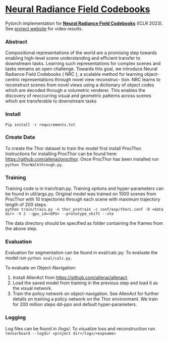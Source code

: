 # [Neural Radiance Field Codebooks](https://arxiv.org/abs/2301.04101)


Pytorch implementation for **[Neural Radiance Field Codebooks](https://arxiv.org/abs/2301.04101)** (ICLR 2023). See [project website](https://mattwallingford.github.io/NRC/) for video results.

### Abstract
Compositional representations of the world are a promising step towards enabling
high-level scene understanding and efficient transfer to downstream tasks. Learning
such representations for complex scenes and tasks remains an open challenge. Towards this goal, we introduce Neural Radiance Field Codebooks ( NRC ), a scalable
method for learning object-centric representations through novel view reconstruc-
tion. NRC learns to reconstruct scenes from novel views using a dictionary of
object codes which are decoded through a volumetric renderer. This enables the
discovery of reoccurring visual and geometric patterns across scenes which are
transferable to downstream tasks 

### Install
`Pip install -r requirements.txt`

### Create Data

To create the Thor dataset to train the model first install ProcThor. Instructions for installing ProcThor can be found here: https://github.com/allenai/procthor. Once ProcThor has been installed run `python ThorWalkthrough.py`. 


### Training
Training code is in train/train.py. Training options and hyper-parameters can be found in util/args.py. Original model was trained on 1000 scenes from ProcThor with 10 trajectories through each scene with maximum trajectory length of 200 steps.  
`python train/train.py -n thor_pretrain -c conf/exp/thorL.conf -D <data dir> -V 2 --gpu_id=<GPU> --prototype_shift --ste`

The data directory should be specified as folder containing the frames from the above step. 

### Evaluation
Evaluation for segmentation can be found in eval/calc.py. To evaluate the model run `python eval/calc.py`.

To evaluate on Object-Navigation: 
1. Install AllenAct from https://github.com/allenai/allenact. 
2. Load the saved model from training in the previous step and load it as the visual network. 
3. Train the policy network on object-navigation. See AllenAct for further details on training a policy network on the Thor environment. We train for 200 million steps dd-ppo and default hyper-parameters. 



### Logging
Log files can be found in <project dir>/logs/<expname>. To visualize loss and reconstruction run 
`tensorboard --logdir <project dir>/logs/<expname>`

